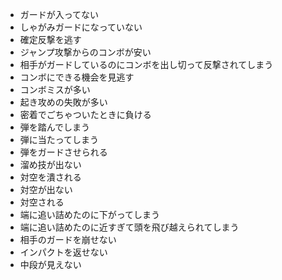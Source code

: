- ガードが入ってない
- しゃがみガードになっていない
- 確定反撃を逃す
- ジャンプ攻撃からのコンボが安い
- 相手がガードしているのにコンボを出し切って反撃されてしまう
- コンボにできる機会を見逃す
- コンボミスが多い
- 起き攻めの失敗が多い
- 密着でごちゃついたときに負ける
- 弾を踏んでしまう
- 弾に当たってしまう
- 弾をガードさせられる
- 溜め技が出ない
- 対空を潰される
- 対空が出ない
- 対空される
- 端に追い詰めたのに下がってしまう
- 端に追い詰めたのに近すぎて頭を飛び越えられてしまう
- 相手のガードを崩せない
- インパクトを返せない
- 中段が見えない
